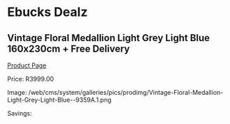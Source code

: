
# Ebucks Dealz
## Vintage Floral Medallion Light Grey Light Blue 160x230cm + Free Delivery
[Product Page](https://www.ebucks.com/web/shop/productSelected.do?prodId=1210555646&catId=1209942441)

Price: R3999.00

Image: /web/cms/system/galleries/pics/prodimg/Vintage-Floral-Medallion-Light-Grey-Light-Blue--9359A.1.png

Savings: 


	